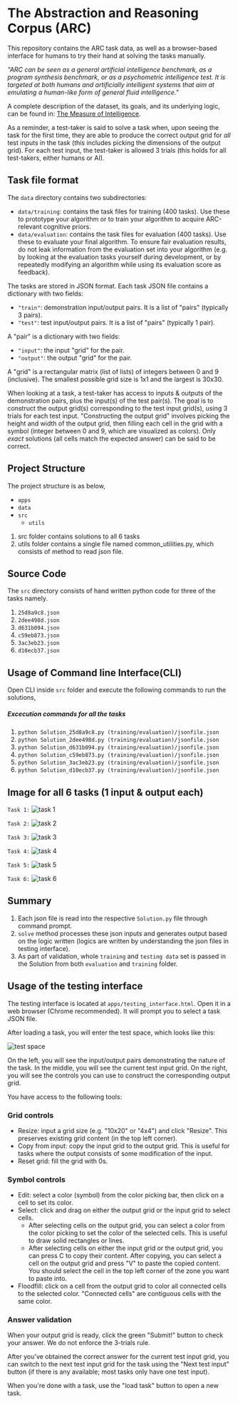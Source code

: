 # The Abstraction and Reasoning Corpus (ARC)

This repository contains the ARC task data, as well as a browser-based interface for humans to try their hand at solving the tasks manually.

*"ARC can be seen as a general artificial intelligence benchmark, as a program synthesis benchmark, or as a psychometric intelligence test. It is targeted at both humans and artificially intelligent systems that aim at emulating a human-like form of general fluid intelligence."*

A complete description of the dataset, its goals, and its underlying logic, can be found in: [The Measure of Intelligence](https://arxiv.org/abs/1911.01547).

As a reminder, a test-taker is said to solve a task when, upon seeing the task for the first time, they are able to produce the correct output grid for *all* test inputs in the task (this includes picking the dimensions of the output grid). For each test input, the test-taker is allowed 3 trials (this holds for all test-takers, either humans or AI).


## Task file format

The `data` directory contains two subdirectories:

- `data/training`: contains the task files for training (400 tasks). Use these to prototype your algorithm or to train your algorithm to acquire ARC-relevant cognitive priors.
- `data/evaluation`: contains the task files for evaluation (400 tasks). Use these to evaluate your final algorithm. To ensure fair evaluation results, do not leak information from the evaluation set into your algorithm (e.g. by looking at the evaluation tasks yourself during development, or by repeatedly modifying an algorithm while using its evaluation score as feedback).

The tasks are stored in JSON format. Each task JSON file contains a dictionary with two fields:

- `"train"`: demonstration input/output pairs. It is a list of "pairs" (typically 3 pairs).
- `"test"`: test input/output pairs. It is a list of "pairs" (typically 1 pair).

A "pair" is a dictionary with two fields:

- `"input"`: the input "grid" for the pair.
- `"output"`: the output "grid" for the pair.

A "grid" is a rectangular matrix (list of lists) of integers between 0 and 9 (inclusive). The smallest possible grid size is 1x1 and the largest is 30x30.

When looking at a task, a test-taker has access to inputs & outputs of the demonstration pairs, plus the input(s) of the test pair(s). The goal is to construct the output grid(s) corresponding to the test input grid(s), using 3 trials for each test input. "Constructing the output grid" involves picking the height and width of the output grid, then filling each cell in the grid with a symbol (integer between 0 and 9, which are visualized as colors). Only *exact* solutions (all cells match the expected answer) can be said to be correct.

## Project Structure
The project structure is as below,
- `apps`
- `data`
- `src`
   -  `utils`
 
1) src folder contains solutions to all 6 tasks 
2) utils folder contains a single file named common_utilities.py, which consists of method to read json file.

## Source Code
The `src` directory consists of hand written python code for three of the tasks namely.
1. `25d8a9c8.json`
2. `2dee498d.json`
3. `d631b094.json`
4. `c59eb873.json`
5. `3ac3eb23.json`
6. `d10ecb37.json`
 
## Usage of Command line Interface(CLI)
Open CLI inside `src` folder and execute the following commands to run the solutions,

##### Excecution commands for all the tasks

1. `python Solution_25d8a9c8.py (training/evaluation)/jsonfile.json`
2. `python Solution_2dee498d.py (training/evaluation)/jsonfile.json`
3. `python Solution_d631b094.py (training/evaluation)/jsonfile.json`
4. `python Solution_c59eb873.py (training/evaluation)/jsonfile.json`
5. `python Solution_3ac3eb23.py (training/evaluation)/jsonfile.json`
6. `python Solution_d10ecb37.py (training/evaluation)/jsonfile.json`

## Image for all 6 tasks (1 input & output each)
`Task 1:`
![task 1](/apps/img/preeti1.png)

`Task 2:`
![task 2](/apps/img/preeti2.png)

`Task 3:`
![task 3](/apps/img/sampritha1.png)

`Task 4:`
![task 4](/apps/img/sampritha2.png)

`Task 5:`
![task 5](/apps/img/swati1.png)

`Task 6:`
![task 6](/apps/img/swati2.png)

## Summary
1. Each json file is read into the respective `Solution.py` file through command prompt. 
2. `solve` method processes these json inputs and generates output based on the logic written (logics are written by understanding the json files in testing interface).
3. As part of validation, whole `training` and `testing data` set is passed in the Solution from both `evaluation` and `training` folder.

## Usage of the testing interface

The testing interface is located at `apps/testing_interface.html`. Open it in a web browser (Chrome recommended). It will prompt you to select a task JSON file.

After loading a task, you will enter the test space, which looks like this:

![test space](https://arc-benchmark.s3.amazonaws.com/figs/arc_test_space.png)

On the left, you will see the input/output pairs demonstrating the nature of the task. In the middle, you will see the current test input grid. On the right, you will see the controls you can use to construct the corresponding output grid.

You have access to the following tools:

### Grid controls

- Resize: input a grid size (e.g. "10x20" or "4x4") and click "Resize". This preserves existing grid content (in the top left corner).
- Copy from input: copy the input grid to the output grid. This is useful for tasks where the output consists of some modification of the input.
- Reset grid: fill the grid with 0s.

### Symbol controls

- Edit: select a color (symbol) from the color picking bar, then click on a cell to set its color.
- Select: click and drag on either the output grid or the input grid to select cells.
    - After selecting cells on the output grid, you can select a color from the color picking to set the color of the selected cells. This is useful to draw solid rectangles or lines.
    - After selecting cells on either the input grid or the output grid, you can press C to copy their content. After copying, you can select a cell on the output grid and press "V" to paste the copied content. You should select the cell in the top left corner of the zone you want to paste into.
- Floodfill: click on a cell from the output grid to color all connected cells to the selected color. "Connected cells" are contiguous cells with the same color.

### Answer validation

When your output grid is ready, click the green "Submit!" button to check your answer. We do not enforce the 3-trials rule.

After you've obtained the correct answer for the current test input grid, you can switch to the next test input grid for the task using the "Next test input" button (if there is any available; most tasks only have one test input).

When you're done with a task, use the "load task" button to open a new task.
